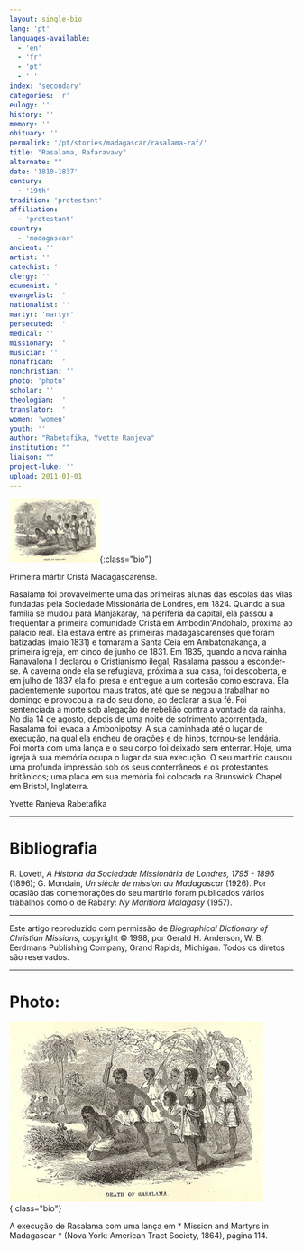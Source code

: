 ```yaml
---
layout: single-bio
lang: 'pt'
languages-available:
  - 'en'
  - 'fr'
  - 'pt'
  - ' '
index: 'secondary'
categories: 'r'
eulogy: ''
history: ''
memory: ''
obituary: ''
permalink: '/pt/stories/madagascar/rasalama-raf/'
title: "Rasalama, Rafaravavy"
alternate: ""
date: '1810-1837'
century:
  - '19th'
tradition: 'protestant'
affiliation:
  - 'protestant'
country:
  - 'madagascar'
ancient: ''
artist: ''
catechist: ''
clergy: ''
ecumenist: ''
evangelist: ''
nationalist: ''
martyr: 'martyr'
persecuted: ''
medical: ''
missionary: ''
musician: ''
nonafrican: ''
nonchristian: ''
photo: 'photo'
scholar: ''
theologian: ''
translator: ''
women: 'women'
youth: ''
author: "Rabetafika, Yvette Ranjeva"
institution: ""
liaison: ""
project-luke: ''
upload: 2011-01-01
---
```


![Execução de Rasalama](/images/bio-pics/madagascar/rasalama-raf/mortdeRasalama-small.jpg){:class="bio"}

Primeira mártir Cristã Madagascarense.

Rasalama foi provavelmente uma das primeiras alunas das escolas das vilas fundadas pela Sociedade Missionária de Londres, em 1824. Quando a sua família se mudou para Manjakaray, na periferia da capital, ela passou a freqüentar a primeira comunidade Cristã em Ambodin'Andohalo, próxima ao palácio real. Ela estava entre as primeiras madagascarenses que foram batizadas (maio 1831) e tomaram a Santa Ceia em Ambatonakanga, a primeira igreja, em cinco de junho de 1831. Em 1835, quando a nova rainha Ranavalona I declarou o Cristianismo ilegal, Rasalama passou a esconder-se. A caverna onde ela se refugiava, próxima a sua casa, foi descoberta, e em julho de 1837 ela foi presa e entregue a um cortesão como escrava. Ela pacientemente suportou maus tratos, até que se negou a trabalhar no domingo e provocou a ira do seu dono, ao declarar a sua fé. Foi sentenciada a morte sob alegação de rebelião contra a vontade da rainha. No dia 14 de agosto, depois de uma noite de sofrimento acorrentada, Rasalama foi levada a Ambohipotsy. A sua caminhada até o lugar de execução, na qual ela encheu de orações e de hinos, tornou-se lendária. Foi morta com uma lança e o seu corpo foi deixado sem enterrar. Hoje, uma igreja à sua memória ocupa o lugar da sua execução. O seu martírio causou uma profunda impressão sob os seus conterrâneos e os protestantes britânicos; uma placa em sua memória foi colocada na Brunswick Chapel em Bristol, Inglaterra.

Yvette Ranjeva Rabetafika

---

# Bibliografia

R. Lovett, *A Historia da Sociedade Missionária de Londres, 1795 - 1896* (1896); G. Mondain, *Un siècle de mission au Madagascar* (1926). Por ocasião das comemorações do seu martírio foram publicados vários trabalhos como o de Rabary: *Ny Maritiora Malagasy* (1957).


---

Este artigo reproduzido com permissão de *Biographical Dictionary of Christian Missions*, copyright © 1998, por Gerald H. Anderson, W. B. Eerdmans Publishing Company, Grand Rapids, Michigan. Todos os diretos são reservados.

---

# Photo:

![Execução de Rasalama](/images/bio-pics/madagascar/rasalama-raf/mortdeRasalama.jpg){:class="bio"}

A execução de Rasalama com uma lança em * Mission and Martyrs in Madagascar * (Nova York: American Tract Society, 1864), página 114.

